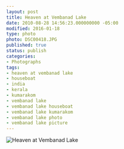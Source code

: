 ```yaml
---
layout: post
title: Heaven at Vembanad Lake
date: 2010-08-28 14:56:23.000000000 -05:00
modified: 2016-01-18
type: photo
photo: DSC00418.JPG
published: true
status: publish
categories:
- Photographs
tags:
- heaven at vembanad lake
- houseboat
- india
- kerala
- kumarakom
- vembanad lake
- vembanad lake houseboat
- vembanad lake kumarakom
- vembanad lake photo
- vembanad lake picture
---
```

<p><img src="{{ site.url }}/assets/images/DSC00418.JPG" alt="Heaven at Vembanad Lake" /></p>
